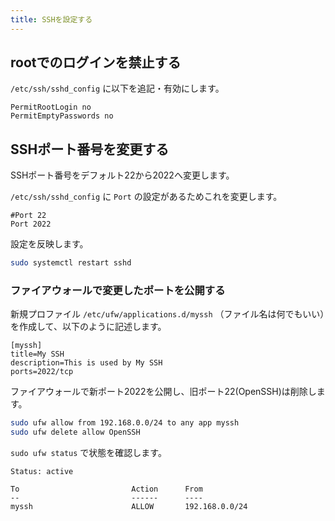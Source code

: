 ```yaml
---
title: SSHを設定する
---
```


## rootでのログインを禁止する

`/etc/ssh/sshd_config` に以下を追記・有効にします。

```text title="/etc/ssh/sshd_config"
PermitRootLogin no
PermitEmptyPasswords no
```

## SSHポート番号を変更する

SSHポート番号をデフォルト22から2022へ変更します。

`/etc/ssh/sshd_config` に `Port` の設定があるためこれを変更します。

```text title="/etc/ssh/sshd_config"
#Port 22
Port 2022
```

設定を反映します。

```bash
sudo systemctl restart sshd
```

### ファイアウォールで変更したポートを公開する

新規プロファイル `/etc/ufw/applications.d/myssh` （ファイル名は何でもいい）を作成して、以下のように記述します。

```text title="/etc/ufw/applications.d/myssh"
[myssh]
title=My SSH
description=This is used by My SSH
ports=2022/tcp
```

ファイアウォールで新ポート2022を公開し、旧ポート22(OpenSSH)は削除します。

```bash
sudo ufw allow from 192.168.0.0/24 to any app myssh
sudo ufw delete allow OpenSSH
```

`sudo ufw status` で状態を確認します。

```text
Status: active

To                         Action      From
--                         ------      ----
myssh                      ALLOW       192.168.0.0/24
```
